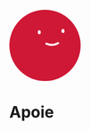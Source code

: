<svg viewBox="0 0 36 36" fill="none" xmlns="http://www.w3.org/2000/svg" width="128" height="128" colors="#a3a948,#edb92e,#f85931,#ce1836,#009989" name="Sacagawea" size="128"><mask id="mask__beam" maskUnits="userSpaceOnUse" x="0" y="0" width="36" height="36"><rect width="36" height="36" rx="20" fill="white"></rect></mask><g mask="url(#mask__beam)" fill="transparent"><rect width="36" height="36" rx="20" fill="#edb92e"></rect><rect x="0" y="0" width="36" height="36" transform="translate(7 1) rotate(173 18 18) scale(1.2)" fill="#ce1836" rx="6"></rect><g transform="translate(3.5 -4) rotate(-3 18 18)"><path d="M15 21c2 1 4 1 6 0" stroke="white" fill="none" stroke-linecap="round"></path><rect x="11" y="14" width="1.5" height="2" rx="1" stroke="none" fill="white"></rect><rect x="23" y="14" width="1.5" height="2" rx="1" stroke="none" fill="white"></rect></g></g></svg>

# Apoie
